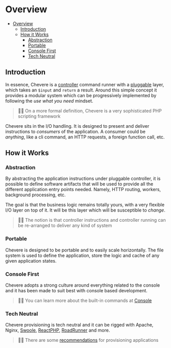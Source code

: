 # Overview

- [Overview](#overview)
  - [Introduction](#introduction)
  - [How it Works](#how-it-works)
    - [Abstraction](#abstraction)
    - [Portable](#portable)
    - [Console First](#console-first)
    - [Tech Neutral](#tech-neutral)

## Introduction

In essence, Chevere is a [controller](./../components/controller.md) command runner with a [pluggable](../components/plugin.md) layer, which takes an `$input` and `return` a result. Around this simple concept it provides a modular system which can be progressively implemented by following the *use what you need* mindset.

> 🧔🏾 On a more formal definition, Chevere is a very sophisticated PHP scripting framework

Chevere sits in the I/O handling. It is designed to present and deliver instructions to *consumers* of the application. A consumer could be _anything_, like a cli command, an HTTP requests, a foreign function call, etc.

## How it Works

### Abstraction 

By abstracting the application instructions under pluggable controller, it is possible to define software artifacts that will be used to provide all the different application entry points needed. Namely, HTTP routing, workers, background processing, etc.

The goal is that the business logic remains totally yours, with a very flexible I/O layer on top of it. It will be this layer which will be susceptible to _change_.

> 🧔🏾 The notion is that controller instructions and controller running can be re-arranged to deliver any kind of system

### Portable

Chevere is designed to be portable and to easily scale horizontally. The file system is used to define the application, store the logic and cache of any given application states.

### Console First

Chevere adopts a strong culture around everything related to the console and it has been made to suit best with console based development.

> 👍🏾 You can learn more about the built-in commands at [Console](../components/console.md)

### Tech Neutral

Chevere provisioning is tech neutral and it can be rigged with Apache, Nginx, [Swoole](https://www.swoole.co.uk/), [ReactPHP](https://reactphp.org/), [RoadRunner](https://roadrunner.dev/) and more.

> 🧔🏾 There are some [recommendations](../application/recommendations.md) for provisioning applications